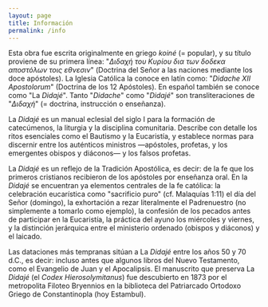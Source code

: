 ```yaml
---
layout: page
title: Información
permalink: /info
---
```


<!-- # Sobre "La Didajé" o "La Doctrina de los Doce Apóstoles": -->

Esta obra fue escrita originalmente en griego *koiné* (= popular), y su título proviene de su primera línea: "*Διδαχή του Κυρίου δια των δοδεκα αποστόλων τοις εθνεσιν*" (Doctrina del Señor a las naciones mediante los doce apóstoles). La Iglesia Católica la conoce en latín como: "*Didache XII Apostolorum*" (Doctrina de los 12 Apóstoles). En español también se conoce como "La *Didajé*". Tanto "*Didache*" como "*Didajé*" son transliteraciones de "*Διδαχή*" (= doctrina, instrucción o enseñanza).

La *Didajé* es un manual eclesial del siglo I para la formación de catecúmenos, la liturgia y la disciplina comunitaria. Describe con detalle los ritos esenciales como el Bautismo y la Eucaristía, y establece normas para discernir entre los auténticos ministros —apóstoles, profetas, y los emergentes obispos y diáconos— y los falsos profetas.

La *Didajé* es un reflejo de la Tradición Apostólica, es decir: de la fe que los primeros cristianos recibieron de los apóstoles por enseñanza oral. En la *Didajé* se encuentran ya elementos centrales de la fe católica: la celebración eucarística como "sacrificio puro" (cf. Malaquías 1:11) el día del Señor (domingo), la exhortación a rezar literalmente el Padrenuestro (no simplemente a tomarlo como ejemplo), la confesión de los pecados antes de participar en la Eucaristía, la práctica del ayuno los miércoles y viernes, y la distinción jerárquica entre el ministerio ordenado (obispos y diáconos) y el laicado.

Las dataciones más tempranas sitúan a La *Didajé* entre los años 50 y 70 d.C., es decir: incluso antes que algunos libros del Nuevo Testamento, como el Evangelio de Juan y el Apocalipsis. El manuscrito que preserva La *Didajé* (el *Codex Hierosolymitanus*) fue descubierto en 1873 por el metropolita Filoteo Bryennios en la biblioteca del Patriarcado Ortodoxo Griego de Constantinopla (hoy Estambul).